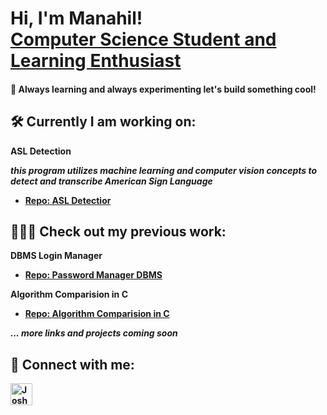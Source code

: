 <h1>Hi, I'm Manahil! <br/><a href="https://github.com/manahil-a">Computer Science Student and Learning Enthusiast </a>

#### 🚀 Always learning and always experimenting let's build something cool!


<H2> 🛠 Currently I am working on:</H2>
 
<b>ASL Detection <b>

 <b> *this program utilizes machine learning and computer vision concepts to detect and transcribe American Sign Language* <b>
  - [Repo: ASL Detectior]()

<h2>👩🏻‍💻 Check out my previous work:</h2>

 <b>DBMS Login Manager</b>
  - [Repo: Password Manager DBMS]()

<b>Algorithm Comparision in C</b>
  - [Repo: Algorithm Comparision in C]()

*... more links and projects coming soon*
 

<h2> 🧩 Connect with me:</h2>

[<img align="left" alt="JoshMadakor | LinkedIn" width="35px" src="https://github.com/user-attachments/assets/3f7b0aaa-c2f3-4e3d-bbe0-55814a32f1d8" />][linkedin]

[linkedin]: https://www.linkedin.com/in/manahil-a8228422b/




<!--
**joshmadakor1/joshmadakor1** is a ✨ _special_ ✨ repository because its `README.md` (this file) appears on your GitHub profile.

Here are some ideas to get you started:

- 🔭 I’m currently working on ...
- 🌱 I’m currently learning ...
- 👯 I’m looking to collaborate on ...
- 🤔 I’m looking for help with ...
- 💬 Ask me about ...
- 📫 How to reach me: ...
- 😄 Pronouns: ...
- ⚡ Fun fact: ...
-->
